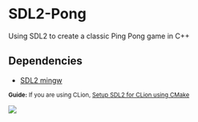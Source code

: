 # SDL2-Pong
Using SDL2 to create a classic Ping Pong game in C++

## Dependencies
- [SDL2 mingw](https://www.libsdl.org/download-2.0.php)

<sub>**Guide:** If you are using CLion, [Setup SDL2 for CLion using CMake](https://blog.ahmadz.ai/sdl2-for-clion-and-cmake/)</sub>

![](https://i.imgur.com/SFeTp3o.png)

